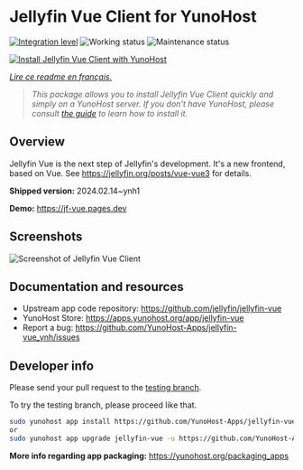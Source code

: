 <!--
N.B.: This README was automatically generated by https://github.com/YunoHost/apps/tree/master/tools/readme_generator
It shall NOT be edited by hand.
-->

# Jellyfin Vue Client for YunoHost

[![Integration level](https://dash.yunohost.org/integration/jellyfin-vue.svg)](https://dash.yunohost.org/appci/app/jellyfin-vue) ![Working status](https://ci-apps.yunohost.org/ci/badges/jellyfin-vue.status.svg) ![Maintenance status](https://ci-apps.yunohost.org/ci/badges/jellyfin-vue.maintain.svg)

[![Install Jellyfin Vue Client with YunoHost](https://install-app.yunohost.org/install-with-yunohost.svg)](https://install-app.yunohost.org/?app=jellyfin-vue)

*[Lire ce readme en français.](./README_fr.md)*

> *This package allows you to install Jellyfin Vue Client quickly and simply on a YunoHost server.
If you don't have YunoHost, please consult [the guide](https://yunohost.org/#/install) to learn how to install it.*

## Overview

Jellyfin Vue is the next step of Jellyfin's development. It's a new frontend, based on Vue. See https://jellyfin.org/posts/vue-vue3 for details.


**Shipped version:** 2024.02.14~ynh1

**Demo:** https://jf-vue.pages.dev

## Screenshots

![Screenshot of Jellyfin Vue Client](./doc/screenshots/jellyfin-vue-homepage-2023-04.jpg)

## Documentation and resources

* Upstream app code repository: <https://github.com/jellyfin/jellyfin-vue>
* YunoHost Store: <https://apps.yunohost.org/app/jellyfin-vue>
* Report a bug: <https://github.com/YunoHost-Apps/jellyfin-vue_ynh/issues>

## Developer info

Please send your pull request to the [testing branch](https://github.com/YunoHost-Apps/jellyfin-vue_ynh/tree/testing).

To try the testing branch, please proceed like that.

``` bash
sudo yunohost app install https://github.com/YunoHost-Apps/jellyfin-vue_ynh/tree/testing --debug
or
sudo yunohost app upgrade jellyfin-vue -u https://github.com/YunoHost-Apps/jellyfin-vue_ynh/tree/testing --debug
```

**More info regarding app packaging:** <https://yunohost.org/packaging_apps>